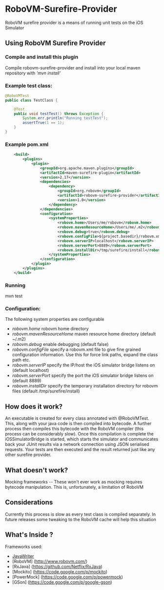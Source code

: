 # RoboVM-Surefire-Provider


RoboVM surefire provider is a means of running unit tests on the iOS Simulator


## Using RoboVM Surefire Provider


### Compile and install this plugin
Compile robovm-surefire-provider and install into your local maven repository with *'mvn install'*

### Example test class:

```java
@RoboVMTest
public class TestClass {

    @Test
    public void testTest() throws Exception {
        System.err.println("Running testTest");
        assertTrue(1 == 1);
    }
}
```

### Example pom.xml

```xml
    <build>
        <plugins>
            <plugin>
                <groupId>org.apache.maven.plugins</groupId>
                <artifactId>maven-surefire-plugin</artifactId>
                <version>2.17</version>
                <dependencies>
                    <dependency>
                        <groupId>org.robovm</groupId>
                        <artifactId>robovm-surefire-provider</artifactId>
                        <version>1.0</version>
                    </dependency>
                </dependencies>
                <configuration>
                    <systemProperties>
                        <robovm.home>/Users/me/robovm</robovm.home>
                        <robovm.mavenResourceHome>/Users/me/.m2</robovm.mavenResourceHome>
                        <robovm.debug>true</robovm.debug>
                        <robovm.configFile>${project.basedir}/robovm.xml</robovm.configFile>
                        <robovm.serverIP>localhost</robovm.serverIP>
                        <robovm.serverPort>8889</robovm.serverPort>
                        <robovm.installDir>/tmp/surefire/install</robovm.installDir>
                    </systemProperties>
                </configuration>
            </plugin>
        </plugins>
    </build>
```


### Running

mvn test

### Configuration:

The following system properties are configurable

* *robovm.home* robovm home directory
* *robovm.mavenResourceHome* maven resource home directory (default ~/.m2)
* *robovm.debug* enable debugging (default false)
* *robovm.configFile* specify a robovm.xml file to give fine grained configuration information. Use this for force link paths, expand the class path etc.
* *robovm.serverIP* specify the IP/host the iOS simulator bridge listens on (default localhost)
* *robovm.serverPort* specify the port the iOS simulator bridge listens on (default 8889)
* *robovm.installDir* specify the temporary installation directory for robovm files (default /tmp/surefire/install)

## How does it work?

An executable is created for every class annotated with @RoboVMTest. This, along with your java code is then compiled into bytecode.
A further process then compiles this bytecode with the RoboVM compiler (this process can be considerably slow).
Once this compilation is complete the iOSSimulatorBridge is started, which starts the simulator and communicates back your JUnit results
via a network connection using JSON serialised requests.
Your tests are then executed and the result returned just like any other surefire provider.


## What doesn't work?

Mocking frameworks -- These won't ever work as mocking requires bytecode manipulation. This is, unfortunately, a limitation of RoboVM

## Considerations

Currently this process is slow as every test class is compiled separately. In future releases some tweaking to the RoboVM cache will help this situation

## What's Inside ?

Frameworks used:

* [JavaWriter](https://github.com/square/javawriter)
* [RoboVM] (http://www.robovm.com/)
* [RxJava] (https://github.com/Netflix/RxJava)
* [Mockito] (https://code.google.com/p/mockito)
* [PowerMock] (https://code.google.com/p/powermock)
* [GSon] (https://code.google.com/p/google-gson)